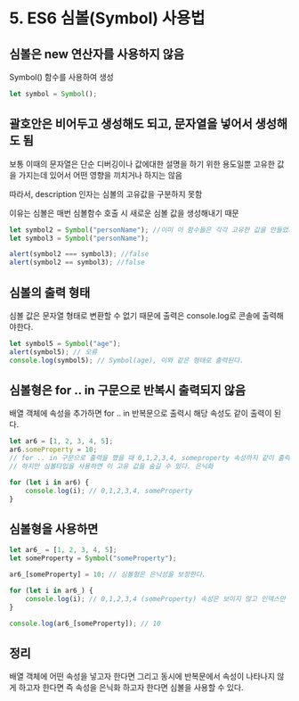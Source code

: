 # 5. ES6 심볼(Symbol) 사용법

## 심볼은 new 연산자를 사용하지 않음

Symbol() 함수를 사용하여 생성

```javascript
let symbol = Symbol();
```

## 괄호안은 비어두고 생성해도 되고, 문자열을 넣어서 생성해도 됨

보통 이때의 문자열은 단순 디버깅이나 값에대한 설명을 하기 위한 용도일뿐 고유한 값을 가지는데 있어서 어떤 영향을 끼치거나 하지는 않음

따라서, description 인자는 심볼의 고유값을 구분하지 못함

이유는 심볼은 매번 심볼함수 호출 시 새로운 심볼 값을 생성해내기 때문

```javascript
let symbol2 = Symbol("personName"); //이미 이 함수들은 각각 고유한 값을 만들었기 때문에 다른값이 나온다.
let symbol3 = Symbol("personName");

alert(symbol2 === symbol3); //false
alert(symbol2 == symbol3); //false
```

## 심볼의 출력 형태

심볼 값은 문자열 형태로 변환할 수 없기 때문에 출력은 console.log로 콘솔에 출력해야한다.

```jsx
let symbol5 = Symbol("age");
alert(symbol5); // 오류
console.log(symbol5); // Symbol(age), 이와 같은 형태로 출력된다.
```

## 심볼형은 for .. in 구문으로 반복시 출력되지 않음

배열 객체에 속성을 추가하면 for .. in 반복문으로 출력시 해당 속성도 같이 출력이 된다.

```jsx
let ar6 = [1, 2, 3, 4, 5];
ar6.someProperty = 10;
// for .. in 구문으로 출력을 했을 때 0,1,2,3,4, someproperty 속성까지 같이 출력이 된다.
// 하지만 심볼타입을 사용하면 이 고유 값을 숨길 수 있다. 은닉화

for (let i in ar6) {
    console.log(i); // 0,1,2,3,4, someProperty
}
```

## 심볼형을 사용하면

```jsx
let ar6_ = [1, 2, 3, 4, 5];
let someProperty = Symbol("someProperty");

ar6_[someProperty] = 10; // 심볼형은 은닉성을 보장한다.

for (let i in ar6_) {
    console.log(i); // 0,1,2,3,4 (someProperty) 속성은 보이지 않고 인덱스만 출력이 된다.
}

console.log(ar6_[someProperty]); // 10
```

## 정리

배열 객체에 어떤 속성을 넣고자 한다면 그리고 동시에 반복문에서 속성이 나타나지 않게 하고자 한다면 즉 속성을 은닉화 하고자 한다면 심볼을 사용할 수 있다.
